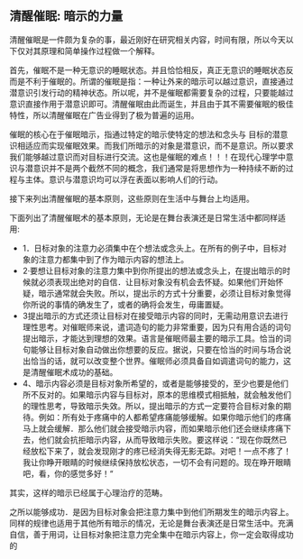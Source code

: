 ## 清醒催眠: 暗示的力量

清醒催眠是一件颇为复杂的事，最近刚好在研究相关内容，时间有限，所以今天以下仅对其原理和简单操作过程做一个解释。

首先，催眠不是一种无意识的睡眠状态。并且恰恰相反，真正无意识的睡眠状态反而是不利于催眠的。所谓的催眠是指：一种让外来的暗示可以越过意识，直接通过潜意识引发行动的精神状态。所以呢，并不是催眠都需要复杂的过程，只要能越过意识直接作用于潜意识即可。清醒催眠由此而诞生，并且由于其不需要催眠的极佳特性，所以清醒催眠在广告业得到了极为普遍的运用。

催眠的核心在于催眠暗示，指通过特定的暗示使特定的想法和念头与 目标的潜意识相适应而实现催眠效果。而我们所暗示的对象是潜意识，而不是意识。所以要求我们能够越过意识而对目标进行交流。这也是催眠的难点！！！在现代心理学中意识与潜意识并不是两个截然不同的概念，我们通常是将思想作为一种持续不断的过程与主体。意识与潜意识均可以浮在表面以影响人们的行动。

接下来列出清醒催眠的基本原则，这些原则在生活中与舞台上均适用。

下面列出了清醒催眠术的基本原则，无论是在舞台表演还是日常生活中都同样适用:

- 1．日标对象的注意力必須集中在个想法或念头上。在所有的例子中，目标对象的注意力都集中到了作为暗示内容的想法上。
- 2·要想让目标对象的注意力集中到你所提出的想法或念头上，在提出暗示的时候就必须表现出绝对的自信．让目标对象没有机会去怀疑。如果他们开始怀疑，暗示通常就会失败。所以，提出示的方式十分重要，必须让目标对象觉得你所说的事情的确发生了，或者的确将会发生，毋庸置疑。
- 3提出暗示的方式还须让目标对在接受暗示内容的同时，无需动用意识去进行理性思考。对催眠师来说，遣词造句的能力非常重要，因为只有用合适的词句提出暗示，才能达到理想的效果。语言是催眠师最主要的暗示工具。恰当的词句能够让目标对象自动做出你想要的反应。据说，只要在恰当的时间与场合说出恰当的话，就可以改变整个世界。催眠师必须具备自如调遣词句的能力，这是清醒催眠术成功的基础。
- 4、暗示内容必须是目标对象所希望的，或者是能够接受的，至少也要是他们所不反对的。如果暗示内容与目标对，原本的思维模式相抵触，就会触发他们的理性思考，导致暗示失效。所以，提出暗示的方式一定要符合目标对象的期待。例如：所有处于疼痛中的人都希望疼痛能够缓解。如果你暗示他们的疼痛马上就会缓解．那么他们就会接受暗示内容，而如果暗示他们还会继续疼痛下去，他们就会抗拒暗示内容，从而导致暗示失败。要这样说：“现在你既然已经放松下来了，就会发现刚才的疼已经消失得无影无踪。对吧！一点不疼了！我让你睁开眼睛的时候继续保持放松状态，一切不会有问题的。现在睁开眼睛吧，看，你的感觉多好！“

其实，这样的暗示已经属于心理治疗的范畴。

之所以能够成功．是因为目标对象会把注意力集中到他们所期发生的暗示内容上。同样的规律也适用于其他所有暗示的情况，无论是舞台表演还是日常生活中。充满自信，善于用词，让目标对象把注意力完全集中在暗示内容上，你一定会取得成功的